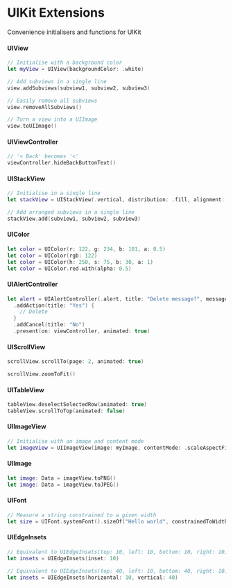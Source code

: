 
# UIKit Extensions
Convenience initialisers and functions for UIKit

#### UIView

```Swift
// Initialise with a background color
let myView = UIView(backgroundColor: .white)

// Add subviews in a single line
view.addSubviews(subview1, subview2, subview3)

// Easily remove all subviews
view.removeAllSubviews()

// Turn a view into a UIImage
view.toUIImage()
```

#### UIViewController

```Swift
// '< Back' becomes '<'
viewController.hideBackButtonText()
```

#### UIStackView

```Swift
// Initialise in a single line
let stackView = UIStackView(.vertical, distribution: .fill, alignment: .fill, spacing = 10)

// Add arranged subviews in a single line
stackView.add(subview1, subview2, subview3)
```

#### UIColor

```Swift
let color = UIColor(r: 122, g: 234, b: 101, a: 0.5)
let color = UIColor(rgb: 122)
let color = UIColor(h: 250, s: 75, b: 30, a: 1)
let color = UIColor.red.with(alpha: 0.5)
```

#### UIAlertController

```Swift
let alert = UIAlertController(.alert, title: "Delete message?", message: "Are you sure?")
  .addAction(title: "Yes") {
    // Delete
  }
  .addCancel(title: "No")
  .present(on: viewController, animated: true)
```

#### UIScrollView

```Swift
scrollView.scrollTo(page: 2, animated: true)

scrollView.zoomToFit()
```

#### UITableView

```Swift
tableView.deselectSelectedRow(animated: true)
tableView.scrollToTop(animated: false)
```

#### UIImageView

```Swift
// Initialise with an image and content mode
let imageView = UIImageView(image: myImage, contentMode: .scaleAspectFill)
```

#### UIImage

```Swift
let image: Data = imageView.toPNG()
let image: Data = imageView.toJPEG()
```

#### UIFont

```Swift
// Measure a string constrained to a given width
let size = UIFont.systemFont().sizeOf("Hello world", constrainedToWidth: 100)
```

#### UIEdgeInsets

```Swift
// Equivalent to UIEdgeInsets(top: 10, left: 10, bottom: 10, right: 10)
let insets = UIEdgeInsets(inset: 10)

// Equivalent to UIEdgeInsets(top: 40, left: 10, bottom: 40, right: 10)
let insets = UIEdgeInsets(horizontal: 10, vertical: 40)


```
